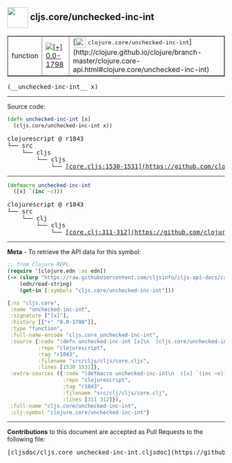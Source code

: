 ## <img width="48px" valign="middle" src="http://i.imgur.com/Hi20huC.png"> cljs.core/unchecked-inc-int

 <table border="1">
<tr>

<td>function</td>
<td><a href="https://github.com/cljsinfo/cljs-api-docs/tree/0.0-1798"><img valign="middle" alt="[+] 0.0-1798" src="https://img.shields.io/badge/+-0.0--1798-lightgrey.svg"></a> </td>
<td>
[<img height="24px" valign="middle" src="http://i.imgur.com/1GjPKvB.png"> <samp>clojure.core/unchecked-inc-int</samp>](http://clojure.github.io/clojure/branch-master/clojure.core-api.html#clojure.core/unchecked-inc-int)
</td>
</tr>
</table>

 <samp>
(__unchecked-inc-int__ x)<br>
</samp>

---





Source code:

```clj
(defn unchecked-inc-int [x]
  (cljs.core/unchecked-inc-int x))
```

 <pre>
clojurescript @ r1843
└── src
    └── cljs
        └── cljs
            └── <ins>[core.cljs:1530-1531](https://github.com/clojure/clojurescript/blob/r1843/src/cljs/cljs/core.cljs#L1530-L1531)</ins>
</pre>


---

```clj
(defmacro unchecked-inc-int
  ([x] `(inc ~x)))
```

 <pre>
clojurescript @ r1843
└── src
    └── clj
        └── cljs
            └── <ins>[core.clj:311-312](https://github.com/clojure/clojurescript/blob/r1843/src/clj/cljs/core.clj#L311-L312)</ins>
</pre>

---

__Meta__ - To retrieve the API data for this symbol:

```clj
;; from Clojure REPL
(require '[clojure.edn :as edn])
(-> (slurp "https://raw.githubusercontent.com/cljsinfo/cljs-api-docs/catalog/cljs-api.edn")
    (edn/read-string)
    (get-in [:symbols "cljs.core/unchecked-inc-int"]))
```

```clj
{:ns "cljs.core",
 :name "unchecked-inc-int",
 :signature ["[x]"],
 :history [["+" "0.0-1798"]],
 :type "function",
 :full-name-encode "cljs.core_unchecked-inc-int",
 :source {:code "(defn unchecked-inc-int [x]\n  (cljs.core/unchecked-inc-int x))",
          :repo "clojurescript",
          :tag "r1843",
          :filename "src/cljs/cljs/core.cljs",
          :lines [1530 1531]},
 :extra-sources ({:code "(defmacro unchecked-inc-int\n  ([x] `(inc ~x)))",
                  :repo "clojurescript",
                  :tag "r1843",
                  :filename "src/clj/cljs/core.clj",
                  :lines [311 312]}),
 :full-name "cljs.core/unchecked-inc-int",
 :clj-symbol "clojure.core/unchecked-inc-int"}

```

---

__Contributions__ to this document are accepted as Pull Requests to the following file:

 <pre>
[cljsdoc/cljs.core_unchecked-inc-int.cljsdoc](https://github.com/cljsinfo/cljs-api-docs/blob/master/cljsdoc/cljs.core_unchecked-inc-int.cljsdoc)
</pre>

